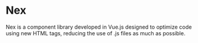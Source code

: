 # Nex
Nex is a component library developed in Vue.js designed to optimize code using new HTML tags, reducing the use of .js files as much as possible.
